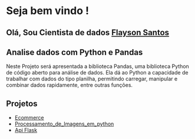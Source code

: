 # Seja bem vindo !

## Olá, Sou  Cientista de dados [Flayson Santos](https://github.com/FlaysonSantos)

## Analise dados com Python e Pandas 

Neste Projeto será apresentada a biblioteca Pandas, uma biblioteca Python de código aberto para análise de dados. Ela dá ao Python a capacidade de trabalhar com dados do tipo planilha, permitindo carregar, manipular e combinar dados rapidamente, entre outras funções.

## Projetos ##

- [Ecommerce](https://github.com/FlaysonSantos/Analise_dados_with_Python_Pandas/tree/main/Ecommerce)
- [Processamento_de_Imagens_em_python](https://github.com/FlaysonSantos/Python/tree/main/image_processing_tools)
- [Api Flask](https://github.com/FlaysonSantos/Python/tree/main/Flask)
